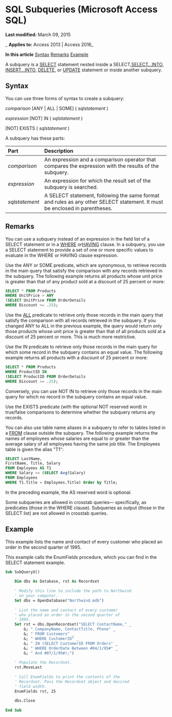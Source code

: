 
# SQL Subqueries (Microsoft Access SQL)

 **Last modified:** March 09, 2015

 _ **Applies to:** Access 2013 | Access 2016_

 **In this article**
[Syntax](#sectionSection0)
[Remarks](#sectionSection1)
[ Example](#sectionSection2)


A subquery is a [SELECT](a5c9da94-5f9e-0fc0-767a-4117f38a5ef3.md) statement nested inside a SELECT,[SELECT…INTO](29f3bd55-52f5-a36e-4e33-4b3499c6ce8d.md), [INSERT…INTO](d3e44258-79f2-caba-8629-bde03f898f2d.md), [DELETE](64c235bc-5b1a-0a33-714a-9933ba7a81e5.md), or [UPDATE](08f9c3d6-c020-ecf1-5748-43b93a76dfbb.md) statement or inside another subquery.

## Syntax
<a name="sectionSection0"> </a>

You can use three forms of syntax to create a subquery:

 _comparison_ [ANY | ALL | SOME] ( _sqlstatement_ )

 _expression_ [NOT] IN ( _sqlstatement_ )

[NOT] EXISTS ( _sqlstatement_ )

A subquery has these parts:



|**Part**|**Description**|
|:-----|:-----|
| _comparison_|An expression and a comparison operator that compares the expression with the results of the subquery.|
| _expression_|An expression for which the result set of the subquery is searched.|
| _sqlstatement_|A SELECT statement, following the same format and rules as any other SELECT statement. It must be enclosed in parentheses.|

## Remarks
<a name="sectionSection1"> </a>

You can use a subquery instead of an expression in the field list of a SELECT statement or in a [WHERE](http://msdn.microsoft.com/library/67e4caed-6512-e8bd-39d0-6dca18114b18%28Office.15%29.aspx) or[HAVING](http://msdn.microsoft.com/library/4fc4655b-c8a6-2ca2-509e-ac98d9a1c776%28Office.15%29.aspx) clause. In a subquery, you use a SELECT statement to provide a set of one or more specific values to evaluate in the WHERE or HAVING clause expression.

Use the ANY or SOME predicate, which are synonymous, to retrieve records in the main query that satisfy the comparison with any records retrieved in the subquery. The following example returns all products whose unit price is greater than that of any product sold at a discount of 25 percent or more:




```sql
SELECT * FROM Products 
WHERE UnitPrice > ANY 
(SELECT UnitPrice FROM OrderDetails 
WHERE Discount >= .25);
```

Use the [ALL](http://msdn.microsoft.com/library/6ff5c418-897b-7d65-8551-5a0ace3c587f%28Office.15%29.aspx) predicate to retrieve only those records in the main query that satisfy the comparison with all records retrieved in the subquery. If you changed ANY to ALL in the previous example, the query would return only those products whose unit price is greater than that of all products sold at a discount of 25 percent or more. This is much more restrictive.

Use the IN predicate to retrieve only those records in the main query for which some record in the subquery contains an equal value. The following example returns all products with a discount of 25 percent or more:




```sql
SELECT * FROM Products 
WHERE ProductID IN 
(SELECT ProductID FROM OrderDetails 
WHERE Discount >= .25);
```

Conversely, you can use NOT IN to retrieve only those records in the main query for which no record in the subquery contains an equal value.

Use the EXISTS predicate (with the optional NOT reserved word) in true/false comparisons to determine whether the subquery returns any records.

You can also use table name aliases in a subquery to refer to tables listed in a [FROM](http://msdn.microsoft.com/library/f3c5931e-2768-198e-d69c-095a01c23bb5%28Office.15%29.aspx) clause outside the subquery. The following example returns the names of employees whose salaries are equal to or greater than the average salary of all employees having the same job title. The Employees table is given the alias "T1":




```sql
SELECT LastName,
FirstName, Title, Salary 
FROM Employees AS T1 
WHERE Salary >= (SELECT Avg(Salary) 
FROM Employees 
WHERE T1.Title = Employees.Title) Order by Title;
```

In the preceding example, the AS reserved word is optional.

Some subqueries are allowed in crosstab queries— specifically, as predicates (those in the WHERE clause). Subqueries as output (those in the SELECT list) are not allowed in crosstab queries.


## Example
<a name="sectionSection2"> </a>

This example lists the name and contact of every customer who placed an order in the second quarter of 1995.

This example calls the EnumFields procedure, which you can find in the SELECT statement example.




```vb
Sub SubQueryX() 
 
    Dim dbs As Database, rst As Recordset 
 
    ' Modify this line to include the path to Northwind 
    ' on your computer. 
    Set dbs = OpenDatabase("Northwind.mdb") 
     
    ' List the name and contact of every customer  
    ' who placed an order in the second quarter of 
    ' 1995. 
    Set rst = dbs.OpenRecordset("SELECT ContactName," _ 
        &; " CompanyName, ContactTitle, Phone" _ 
        &; " FROM Customers" _ 
        &; " WHERE CustomerID" _ 
        &; " IN (SELECT CustomerID FROM Orders" _ 
        &; " WHERE OrderDate Between #04/1/95#" _ 
        &; " And #07/1/95#);") 
     
    ' Populate the Recordset. 
    rst.MoveLast 
     
    ' Call EnumFields to print the contents of the  
    ' Recordset. Pass the Recordset object and desired 
    ' field width. 
    EnumFields rst, 25 
 
    dbs.Close 
 
End Sub
```

